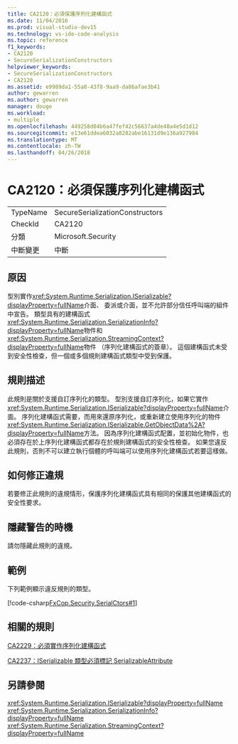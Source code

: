 ```yaml
---
title: CA2120：必須保護序列化建構函式
ms.date: 11/04/2016
ms.prod: visual-studio-dev15
ms.technology: vs-ide-code-analysis
ms.topic: reference
f1_keywords:
- CA2120
- SecureSerializationConstructors
helpviewer_keywords:
- SecureSerializationConstructors
- CA2120
ms.assetid: e9989da1-55a0-43f8-9aa9-da86afae3b41
author: gewarren
ms.author: gewarren
manager: douge
ms.workload:
- multiple
ms.openlocfilehash: 449258d04b6a47fef42c56637a4de48a4e5d1d12
ms.sourcegitcommit: e13e61ddea6032a8282abe16131d9e136a927984
ms.translationtype: MT
ms.contentlocale: zh-TW
ms.lasthandoff: 04/26/2018
---
```

# <a name="ca2120-secure-serialization-constructors"></a>CA2120：必須保護序列化建構函式
|||
|-|-|
|TypeName|SecureSerializationConstructors|
|CheckId|CA2120|
|分類|Microsoft.Security|
|中斷變更|中斷|

## <a name="cause"></a>原因
 型別實作<xref:System.Runtime.Serialization.ISerializable?displayProperty=fullName>介面、 委派或介面，並不允許部分信任呼叫端的組件中宣告。 類型具有的建構函式<xref:System.Runtime.Serialization.SerializationInfo?displayProperty=fullName>物件和<xref:System.Runtime.Serialization.StreamingContext?displayProperty=fullName>物件 （序列化建構函式的簽章）。 這個建構函式未受到安全性檢查，但一個或多個規則建構函式類型中受到保護。

## <a name="rule-description"></a>規則描述
 此規則是關於支援自訂序列化的類型。 型別支援自訂序列化，如果它實作<xref:System.Runtime.Serialization.ISerializable?displayProperty=fullName>介面。 序列化建構函式需要，而用來還原序列化，或重新建立使用序列化的物件<xref:System.Runtime.Serialization.ISerializable.GetObjectData%2A?displayProperty=fullName>方法。 因為序列化建構函式配置，並初始化物件，也必須存在於上序列化建構函式都存在於規則建構函式的安全性檢查。 如果您違反此規則，否則不可以建立執行個體的呼叫端可以使用序列化建構函式若要這樣做。

## <a name="how-to-fix-violations"></a>如何修正違規
 若要修正此規則的違規情形，保護序列化建構函式具有相同的保護其他建構函式的安全性要求。

## <a name="when-to-suppress-warnings"></a>隱藏警告的時機
 請勿隱藏此規則的違規。

## <a name="example"></a>範例
 下列範例顯示違反規則的類型。

 [!code-csharp[FxCop.Security.SerialCtors#1](../code-quality/codesnippet/CSharp/ca2120-secure-serialization-constructors_1.cs)]

## <a name="related-rules"></a>相關的規則
 [CA2229：必須實作序列化建構函式](../code-quality/ca2229-implement-serialization-constructors.md)

 [CA2237：ISerializable 類型必須標記 SerializableAttribute](../code-quality/ca2237-mark-iserializable-types-with-serializableattribute.md)

## <a name="see-also"></a>另請參閱
 <xref:System.Runtime.Serialization.ISerializable?displayProperty=fullName> <xref:System.Runtime.Serialization.SerializationInfo?displayProperty=fullName> <xref:System.Runtime.Serialization.StreamingContext?displayProperty=fullName>